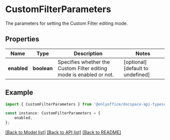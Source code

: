 # CustomFilterParameters

The parameters for setting the Custom Filter editing mode.

## Properties

Name | Type | Description | Notes
------------ | ------------- | ------------- | -------------
**enabled** | **boolean** | Specifies whether the Custom Filter editing mode is enabled or not. | [optional] [default to undefined]

## Example

```typescript
import { CustomFilterParameters } from '@onlyoffice/docspace-api-typescript';

const instance: CustomFilterParameters = {
    enabled,
};
```

[[Back to Model list]](../README.md#documentation-for-models) [[Back to API list]](../README.md#documentation-for-api-endpoints) [[Back to README]](../README.md)
